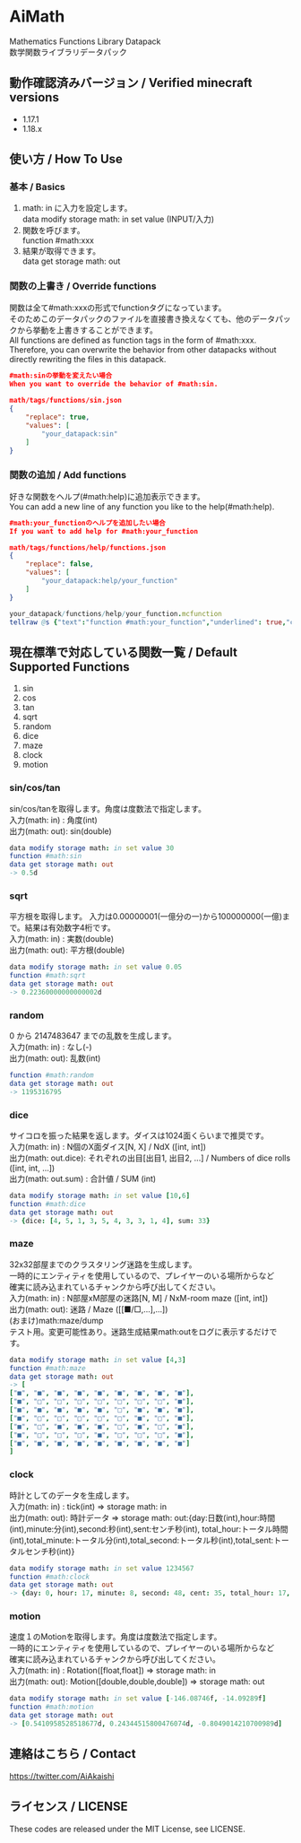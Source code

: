 # AiMath

Mathematics Functions Library Datapack  
数学関数ライブラリデータパック

## 動作確認済みバージョン / Verified minecraft versions

- 1.17.1
- 1.18.x

## 使い方 / How To Use

### 基本 / Basics

1. math: in に入力を設定します。  
data modify storage math: in set value (INPUT/入力)
2. 関数を呼びます。  
function #math:xxx
3. 結果が取得できます。  
data get storage math: out

### 関数の上書き / Override functions

関数は全て#math:xxxの形式でfunctionタグになっています。  
そのためこのデータパックのファイルを直接書き換えなくても、他のデータパックから挙動を上書きすることができます。  
All functions are defined as function tags in the form of #math:xxx.  
Therefore, you can overwrite the behavior from other datapacks without directly rewriting the files in this datapack.  

```json
#math:sinの挙動を変えたい場合  
When you want to override the behavior of #math:sin.  
  
math/tags/functions/sin.json  
{  
    "replace": true,  
    "values": [  
        "your_datapack:sin"  
    ]  
}
```

### 関数の追加 / Add functions

好きな関数をヘルプ(#math:help)に追加表示できます。  
You can add a new line of any function you like to the help(#math:help).  
  
```json
#math:your_functionのヘルプを追加したい場合  
If you want to add help for #math:your_function  

math/tags/functions/help/functions.json  
{  
    "replace": false,  
    "values": [  
        "your_datapack:help/your_function"  
    ]  
}
```

```nim
your_datapack/functions/help/your_function.mcfunction  
tellraw @s {"text":"function #math:your_function","underlined": true,"clickEvent": {"action": "run_command","value": "/function your_datapack:your_function/help"}}
```

## 現在標準で対応している関数一覧 / Default Supported Functions

1. sin
2. cos
3. tan
4. sqrt
5. random
6. dice
7. maze
8. clock
9. motion

### sin/cos/tan

sin/cos/tanを取得します。角度は度数法で指定します。  
入力(math: in) : 角度(int)  
出力(math: out): sin(double)

```nim
data modify storage math: in set value 30
function #math:sin
data get storage math: out
-> 0.5d
```

### sqrt

平方根を取得します。
入力は0.00000001(一億分の一)から100000000(一億)まで。結果は有効数字4桁です。  
入力(math: in) : 実数(double)  
出力(math: out): 平方根(double)

```nim
data modify storage math: in set value 0.05
function #math:sqrt
data get storage math: out
-> 0.22360000000000002d
```

### random

0 から 2147483647 までの乱数を生成します。  
入力(math: in) : なし(-)  
出力(math: out): 乱数(int)

```nim
function #math:random
data get storage math: out
-> 1195316795
```

### dice

サイコロを振った結果を返します。ダイスは1024面くらいまで推奨です。  
入力(math: in)      : N個のX面ダイス[N, X] / NdX ([int, int])  
出力(math: out.dice): それぞれの出目[出目1, 出目2, ...] / Numbers of dice rolls ([int, int, ...])  
出力(math: out.sum) : 合計値 / SUM (int)

```nim
data modify storage math: in set value [10,6]
function #math:dice
data get storage math: out
-> {dice: [4, 5, 1, 3, 5, 4, 3, 3, 1, 4], sum: 33}
```

### maze

32x32部屋までのクラスタリング迷路を生成します。  
一時的にエンティティを使用しているので、プレイヤーのいる場所からなど  
確実に読み込まれているチャンクから呼び出してください。  
入力(math: in)      : N部屋xM部屋の迷路[N, M] / NxM-room maze ([int, int])  
出力(math: out): 迷路 / Maze ([[■/□,...],...])  
(おまけ)math:maze/dump  
テスト用。変更可能性あり。迷路生成結果math:outをログに表示するだけです。

```nim
data modify storage math: in set value [4,3]
function #math:maze
data get storage math: out
-> [
["■", "■", "■", "■", "■", "■", "■", "■", "■"],
["■", "□", "□", "□", "□", "□", "□", "□", "■"],
["■", "■", "■", "■", "■", "□", "■", "■", "■"],
["■", "□", "□", "□", "□", "□", "■", "□", "■"],
["■", "□", "■", "■", "■", "□", "■", "□", "■"],
["■", "□", "□", "□", "■", "□", "□", "□", "■"],
["■", "■", "■", "■", "■", "■", "■", "■", "■"]
]
```

### clock

時計としてのデータを生成します。  
入力(math: in) : tick(int) => storage math: in  
出力(math: out): 時計データ => storage math: out:{day:日数(int),hour:時間(int),minute:分(int),second:秒(int),sent:センチ秒(int),  total_hour:トータル時間(int),total_minute:トータル分(int),total_second:トータル秒(int),total_sent:トータルセンチ秒(int)}

```nim
data modify storage math: in set value 1234567
function #math:clock
data get storage math: out
-> {day: 0, hour: 17, minute: 8, second: 48, cent: 35, total_hour: 17, total_minute: 1028, total_second: 61728, total_cent: 6172835}
```

### motion

速度１のMotionを取得します。角度は度数法で指定します。  
一時的にエンティティを使用しているので、プレイヤーのいる場所からなど  
確実に読み込まれているチャンクから呼び出してください。  
入力(math: in) : Rotation([float,float]) => storage math: in  
出力(math: out): Motion([double,double,double]) => storage math: out  

```nim
data modify storage math: in set value [-146.08746f, -14.09289f]
function #math:motion
data get storage math: out
-> [0.5410958528518677d, 0.24344515800476074d, -0.8049014210700989d]
```

## 連絡はこちら / Contact

<https://twitter.com/AiAkaishi>

## ライセンス / LICENSE

These codes are released under the MIT License, see LICENSE.
